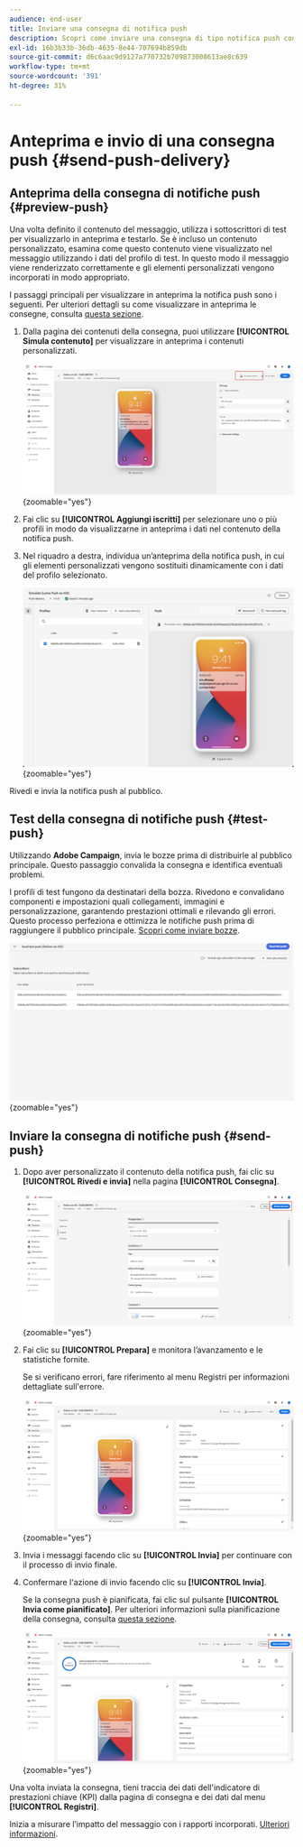 ```yaml
---
audience: end-user
title: Inviare una consegna di notifica push
description: Scopri come inviare una consegna di tipo notifica push con Adobe Campaign Web
exl-id: 16b3b33b-36db-4635-8e44-707694b859db
source-git-commit: d6c6aac9d9127a770732b709873008613ae8c639
workflow-type: tm+mt
source-wordcount: '391'
ht-degree: 31%

---
```


# Anteprima e invio di una consegna push {#send-push-delivery}

## Anteprima della consegna di notifiche push {#preview-push}

Una volta definito il contenuto del messaggio, utilizza i sottoscrittori di test per visualizzarlo in anteprima e testarlo. Se è incluso un contenuto personalizzato, esamina come questo contenuto viene visualizzato nel messaggio utilizzando i dati del profilo di test. In questo modo il messaggio viene renderizzato correttamente e gli elementi personalizzati vengono incorporati in modo appropriato.

I passaggi principali per visualizzare in anteprima la notifica push sono i seguenti. Per ulteriori dettagli su come visualizzare in anteprima le consegne, consulta [questa sezione](../preview-test/preview-content.md).

1. Dalla pagina dei contenuti della consegna, puoi utilizzare **[!UICONTROL Simula contenuto]** per visualizzare in anteprima i contenuti personalizzati.

   ![Anteprima del contenuto personalizzato nella pagina del contenuto della consegna](assets/push_send_1.png){zoomable="yes"}

1. Fai clic su **[!UICONTROL Aggiungi iscritti]** per selezionare uno o più profili in modo da visualizzarne in anteprima i dati nel contenuto della notifica push.

   <!--Once your test subscribers are selected, click **[!UICONTROL Select]**.
    ![](assets/push_send_5.png){zoomable="yes"}-->

1. Nel riquadro a destra, individua un’anteprima della notifica push, in cui gli elementi personalizzati vengono sostituiti dinamicamente con i dati del profilo selezionato.

   ![Riquadro di anteprima con elementi personalizzati sostituiti con dati del profilo](assets/push_send_7.png){zoomable="yes"}

Rivedi e invia la notifica push al pubblico.

## Test della consegna di notifiche push {#test-push}

Utilizzando **Adobe Campaign**, invia le bozze prima di distribuirle al pubblico principale. Questo passaggio convalida la consegna e identifica eventuali problemi.

I profili di test fungono da destinatari della bozza. Rivedono e convalidano componenti e impostazioni quali collegamenti, immagini e personalizzazione, garantendo prestazioni ottimali e rilevando gli errori. Questo processo perfeziona e ottimizza le notifiche push prima di raggiungere il pubblico principale. [Scopri come inviare bozze](../preview-test/test-deliveries.md#subscribers).

![Verifica della consegna delle notifiche push con destinatari bozza](assets/push_send_6.png){zoomable="yes"}

## Inviare la consegna di notifiche push {#send-push}

1. Dopo aver personalizzato il contenuto della notifica push, fai clic su **[!UICONTROL Rivedi e invia]** nella pagina **[!UICONTROL Consegna]**.

   ![Pulsante Rivedi e invia nella pagina di consegna](assets/push_send_2.png){zoomable="yes"}

1. Fai clic su **[!UICONTROL Prepara]** e monitora l’avanzamento e le statistiche fornite.

   Se si verificano errori, fare riferimento al menu Registri per informazioni dettagliate sull&#39;errore.

   ![Monitoraggio dell&#39;avanzamento della preparazione e delle statistiche](assets/push_send_3.png){zoomable="yes"}

1. Invia i messaggi facendo clic su **[!UICONTROL Invia]** per continuare con il processo di invio finale.

1. Confermare l&#39;azione di invio facendo clic su **[!UICONTROL Invia]**.

   Se la consegna push è pianificata, fai clic sul pulsante **[!UICONTROL Invia come pianificato]**. Per ulteriori informazioni sulla pianificazione della consegna, consulta [questa sezione](../msg/gs-messages.md#schedule-the-delivery-sending).

   ![Pulsante Invia come pianificato per la consegna push pianificata](assets/push_send_4.png){zoomable="yes"}

Una volta inviata la consegna, tieni traccia dei dati dell&#39;indicatore di prestazioni chiave (KPI) dalla pagina di consegna e dei dati dal menu **[!UICONTROL Registri]**.

Inizia a misurare l’impatto del messaggio con i rapporti incorporati. [Ulteriori informazioni](../reporting/push-report.md).